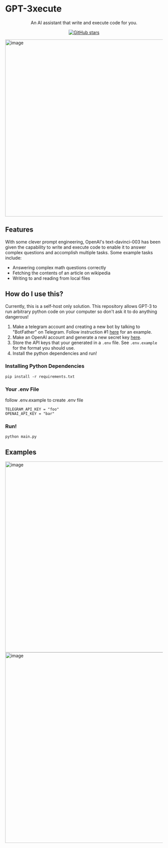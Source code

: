 <h1>GPT-3xecute</h1>
<p align="center">An AI assistant that write and execute code for you.</p>

<p align="center">
  <a href="https://github.com/thornewolf/gpt-3-execution/stargazers"><img alt="GitHub stars" src="https://img.shields.io/github/stars/thornewolf/gpt-3-execution" /></a>
</p>

<img width="564" alt="image" src="https://user-images.githubusercontent.com/16554266/208806066-bfb1a9e2-4fbb-4912-a0c7-5e91ead71e44.png">

## Features

With some clever prompt engineering, OpenAI's text-davinci-003 has been given the capability to write and execute code to enable it to answer complex questions and accomplish multiple tasks. Some example tasks include:
- Answering complex math questions correctly
- Fetching the contents of an article on wikipedia
- Writing to and reading from local files

## How do I use this?
Currently, this is a self-host only solution. This repository allows GPT-3 to run arbitrary python code on your computer so don't ask it to do anything dangerous!

1. Make a telegram account and creating a new bot by talking to "BotFather" on Telegram. Follow instruction #1 [here](https://learn.microsoft.com/en-us/azure/bot-service/bot-service-channel-connect-telegram?view=azure-bot-service-4.0) for an example.
1. Make an OpenAI account and generate a new secret key [here](https://beta.openai.com/account/api-keys).
1. Store the API keys that your generated in a `.env` file. See `.env.example` for the format you should use.
1. Install the python dependencies and run!

### Installing Python Dependencies
```
pip install -r requirements.txt
```
### Your .env File
follow .env.example to create .env file
```
TELEGRAM_API_KEY = "foo"
OPENAI_API_KEY = "bar"
```
### Run!
```
python main.py
```

## Examples
<img width="608" alt="image" src="https://user-images.githubusercontent.com/16554266/208807953-c959289b-5714-4d00-9251-46ac6ea54cd6.png">
<img width="607" alt="image" src="https://user-images.githubusercontent.com/16554266/208808645-c6c4e8c6-bd40-450b-84c5-27dca7284ad5.png">